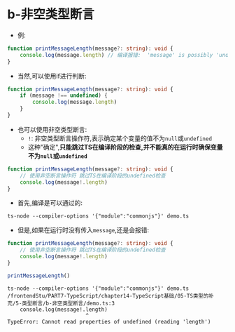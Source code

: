 # b-非空类型断言

- 例:

```typescript
function printMessageLength(message?: string): void {
    console.log(message.length) // 编译报错:  'message' is possibly 'undefined'.
}
```

- 当然,可以使用if进行判断:

```typescript
function printMessageLength(message?: string): void {
    if (message !== undefined) {
        console.log(message.length)
    }
}
```

- 也可以使用非空类型断言:
  - `!`: 非空类型断言操作符,表示确定某个变量的值不为`null`或`undefined`
  - 这种"确定",**只能跳过TS在编译阶段的检查,并不能真的在运行时确保变量不为`null`或`undefined`**

```typescript
function printMessageLength(message?: string): void {
    // 使用非空断言操作符 跳过TS在编译阶段的undefined检查
    console.log(message!.length)
}
```

- 首先,编译是可以通过的:

```
ts-node --compiler-options '{"module":"commonjs"}' demo.ts
```

- 但是,如果在运行时没有传入`message`,还是会报错:

```typescript
function printMessageLength(message?: string): void {
    // 使用非空断言操作符 跳过TS在编译阶段的undefined检查
    console.log(message!.length)
}

printMessageLength()
```

```
ts-node --compiler-options '{"module":"commonjs"}' demo.ts
/frontendStu/PART7-TypeScript/chapter14-TypeScript基础/05-TS类型的补充/5-类型断言/b-非空类型断言/demo.ts:3
    console.log(message!.length)
                         ^
TypeError: Cannot read properties of undefined (reading 'length')
```